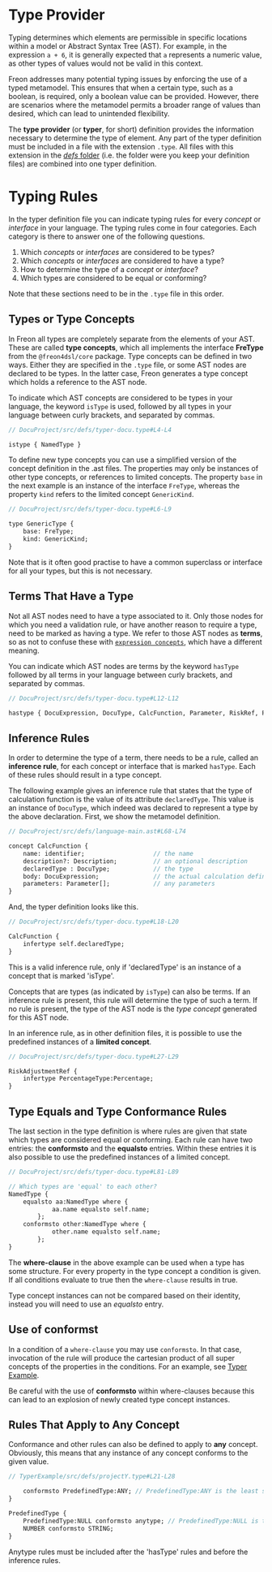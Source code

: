 <script>
    import Note from "$lib/notes/Note.svelte";
</script>

# Type Provider

Typing determines which elements are permissible in specific locations within a model or Abstract 
Syntax Tree (AST). For example, in the expression `a + 6`, it is generally expected that `a` represents 
a numeric value, as other types of values would not be valid in this context.

Freon addresses many potential typing issues by enforcing the use of a typed metamodel. This ensures 
that when a certain type, such as a boolean, is required, only a boolean value can be provided. However, 
there are scenarios where the metamodel permits a broader range of values than desired, which 
can lead to unintended flexibility.

The **type provider** (or **typer**, for short) definition provides the information necessary to
determine the type of element. Any part of the typer
definition must be included in a file with the extension `.type`. All files with this extension in the [_defs_ folder](/Documentation/Overview/Getting_Started#template-project-startup-3)
(i.e. the folder were you keep your definition files) are combined into one typer definition.

# Typing Rules

In the typer definition file you can indicate typing rules for every
_concept_ or _interface_ in your language. The typing rules come in four categories. Each category
is there to answer one of the following questions.

1. Which _concepts_ or _interfaces_ are considered to be types?
2. Which _concepts_ or _interfaces_ are considered to have a type?
3. How to determine the type of a _concept_ or _interface_?
4. Which types are considered to be equal or conforming?

Note that these sections need to be in the `.type` file in this order.

## Types or Type Concepts

In Freon all types are completely separate from the elements of your AST. These are called **type concepts**,
which all implements the interface **FreType** from the `@freon4dsl/core` package. Type concepts can be 
defined in two ways. Either they are specified in the `.type` file, or some AST nodes are declared to 
be types. In the latter case, Freon generates a type concept which holds a reference to the AST node.

To indicate which AST concepts are considered to be types in your language,
the keyword `isType` is used, followed by all types in your language between curly brackets, 
and separated by commas.

```proto
// DocuProject/src/defs/typer-docu.type#L4-L4

istype { NamedType }
```

To define new type concepts you can use a simplified version of the concept definition in the .ast files.
The properties may only be instances of other type concepts, or references to limited concepts. The property
`base` in the next example is an instance of the interface `FreType`, whereas the property `kind` refers to
the limited concept `GenericKind`.

```proto
// DocuProject/src/defs/typer-docu.type#L6-L9

type GenericType {
    base: FreType;
    kind: GenericKind;
}
```

Note that is it often good practise to have a common superclass or interface for all your types,
but this is not necessary.

## Terms That Have a Type

Not all AST nodes need to have a type associated to it. Only those nodes for which you
need a validation rule, or have another reason to require a type, need to be marked as
having a type. We refer to those AST nodes as **terms**, so as not to confuse these with
[`expression concepts`](/Documentation/Creating_the_Metamodel/Language_Structure#expression-concept-5),
which have a different meaning.

You can indicate which AST nodes are terms by the keyword `hasType` followed by all terms in
your language between curly brackets, and separated by commas.

```proto
// DocuProject/src/defs/typer-docu.type#L12-L12

hastype { DocuExpression, DocuType, CalcFunction, Parameter, RiskRef, PayoutRef }
```

## Inference Rules

In order to determine the type of a term, there needs to be a rule, called an **inference rule**,
for each concept or interface that is marked `hasType`. Each of these rules should result in a type concept.

The following example gives an inference rule that states that the type of calculation function is the
value of its attribute `declaredType`. This value is an instance of `DocuType`, which indeed was declared to
represent a type by the above declaration. First, we show the metamodel definition.

```proto
// DocuProject/src/defs/language-main.ast#L68-L74

concept CalcFunction {
    name: identifier;                   // the name
    description?: Description;          // an optional description
    declaredType : DocuType;            // the type
    body: DocuExpression;               // the actual calculation definition
    parameters: Parameter[];            // any parameters
}
```

And, the typer definition looks like this.

```proto
// DocuProject/src/defs/typer-docu.type#L18-L20

CalcFunction {
    infertype self.declaredType;
}
```


<Note>
<svelte:fragment slot="content">This is a valid inference rule, only if 'declaredType' is an instance 
of a concept that is marked 'isType'.
</svelte:fragment>
</Note>

Concepts that are types (as indicated by `isType`) can also be terms. If an inference rule
is present, this rule will determine the type of such a term. If no rule is
present, the type of the AST node is the _type concept_ generated for this AST node.

In an inference rule, as in other definition files, it is possible to use
the predefined instances of a **limited concept**.

```proto
// DocuProject/src/defs/typer-docu.type#L27-L29

RiskAdjustmentRef {
    infertype PercentageType:Percentage;
}
```

## Type Equals and Type Conformance Rules

The last section in the type definition is where rules are given that state which types
are considered equal or conforming. Each rule can have two entries: the **conformsto** and
the **equalsto** entries. Within these entries it is also possible to use the predefined
instances of a limited concept.

```proto
// DocuProject/src/defs/typer-docu.type#L81-L89

// Which types are 'equal' to each other?
NamedType {
    equalsto aa:NamedType where {
            aa.name equalsto self.name;
        };
    conformsto other:NamedType where {
            other.name equalsto self.name;
        };
}
```

The **where-clause** in the above example can be used when a type has some structure. For every property
in the type concept a condition is given. If all conditions evaluate to true then the `where-clause` results in true.

<Note>
<svelte:fragment slot="content">
Type concept instances can not be compared based on their identity,
instead you will need to use an <i>equalsto</i> entry.
</svelte:fragment>
</Note>

## Use of **conformst**

In a condition of a `where-clause` you may use `conformsto`. In that case, invocation of the rule will produce the cartesian product of
all super concepts of the properties in the conditions. For an
example, see [Typer Example](/Examples/Generic_Types).

<Note>
<svelte:fragment slot="content">
Be careful with the use of <b>conformsto</b> within where-clauses because this can lead to an 
explosion of newly created type concept instances.
</svelte:fragment>
</Note>


## Rules That Apply to Any Concept

Conformance and other rules can also be defined to apply to **any** concept. Obviously, this means that
any instance of any concept conforms to the given value.

```proto
// TyperExample/src/defs/projectY.type#L21-L28

    conformsto PredefinedType:ANY; // PredefinedType:ANY is the least specific type
}

PredefinedType {
    PredefinedType:NULL conformsto anytype; // PredefinedType:NULL is the most specific type
    NUMBER conformsto STRING;
}

```

<Note>
<svelte:fragment slot="content">
Anytype rules must be included after the 'hasType' rules and before the inference rules. 
</svelte:fragment>
</Note>
